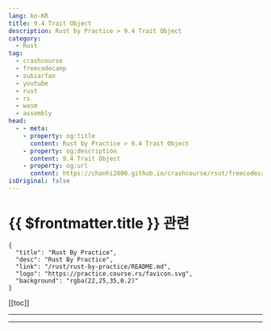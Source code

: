 ```yaml
---
lang: ko-KR
title: 9.4 Trait Object
description: Rust by Practice > 9.4 Trait Object
category: 
  - Rust
tag: 
  - crashcourse
  - freecodecamp
  - zubiarfan
  - youtube
  - rust
  - rs
  - wasm
  - assembly
head:
  - - meta:
    - property: og:title
      content: Rust by Practice > 9.4 Trait Object
    - property: og:description
      content: 9.4 Trait Object
    - property: og:url
      content: https://chanhi2000.github.io/crashcourse/rsut/freecodecamp-rust-by-practice/generic-traits/trait-object.html
isOriginal: false
---
```


# {{ $frontmatter.title }} 관련

```component VPCard
{
  "title": "Rust By Practice",
  "desc": "Rust By Practice",
  "link": "/rust/rust-by-practice/README.md",
  "logo": "https://practice.course.rs/favicon.svg",
  "background": "rgba(22,25,35,0.2)"
}
```

[[toc]]

---

<SiteInfo
  name="10.4 Traits Object | Rust By Practice"
  desc="10.4 Trait Object"
  url="https://practice.rs/generic-traits/trait-object.html"
  logo="https://practice.course.rs/favicon.svg"
  preview="https://github.com/sunface/rust-by-practice/blob/master/en/assets/header.jpg?raw=true"/>

<!-- TODO: 작성 -->

---
